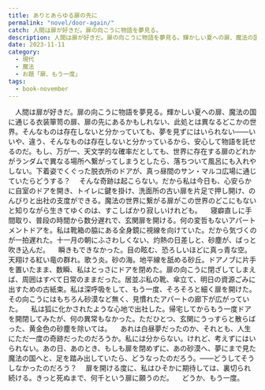 ```yaml
---
title: ありとあらゆる扉の先に
permalink: "novel/door-again/"
catch: 人間は扉が好きだ。扉の向こうに物語を夢見る。
description: 人間は扉が好きだ。扉の向こうに物語を夢見る。輝かしい夏への扉、魔法の国に通じる衣装箪笥の扉、扉の先にあるかもしれない、此処とは異なるどこかの世界。そんなものは存在しないと分かっていても、夢を見ずにはいられない——いいや、違う、そんなものは存在しないと分かっているから、安心して物語を託せるのだ。もし、万が一、天文学的な確率だとしても、世界に存在する扉のどれかがランダムで異なる場所へ繋がってしまうとしたら、落ちついて風呂にも入れやしない。下着姿でくぐった脱衣所のドアが、真っ昼間のサン・マルコ広場に通じていたらどうする？
date: 2023-11-11
category:
  - 現代
  - 魔法
  - お題「扉、もう一度」
tags:
  - book-november
---
```


　人間は扉が好きだ。扉の向こうに物語を夢見る。輝かしい夏への扉、魔法の国に通じる衣装箪笥の扉、扉の先にあるかもしれない、此処とは異なるどこかの世界。そんなものは存在しないと分かっていても、夢を見ずにはいられない——いいや、違う、そんなものは存在しないと分かっているから、安心して物語を託せるのだ。もし、万が一、天文学的な確率だとしても、世界に存在する扉のどれかがランダムで異なる場所へ繋がってしまうとしたら、落ちついて風呂にも入れやしない。下着姿でくぐった脱衣所のドアが、真っ昼間のサン・マルコ広場に通じていたらどうする？
　そんな奇跡は起こらない。だから私は今日も、心安らかに自室のドアを開き、トイレに鍵を掛け、洗面所の古い扉を片足で押し開け、のんびりと出社の支度ができる。魔法の世界に繋がる扉がこの世界のどこにもないと知りながら生きてゆくのは、すこしばかり寂しいけれども。
　寝癖直しに手間取り、普段の時間から数分遅れで、玄関扉を開ける。何の変哲もないアパートメントドアを。私は靴箱の脇にある全身鏡に視線を向けていた。だから気づくのが一拍遅れた。十一月の朝にふさわしくない、灼熱の日差しと、砂塵が、ばっと吹き込んだ。
　瞬きもできなかった。目の眩む、恐ろしいほどに真っ青な空。天翔ける紅い竜の群れ。歌う炎。砂の海。地平線を舐める砂丘。ドアノブに片手を置いたまま、数瞬、私はとっさにドアを閉めた。扉の向こうに閉ざしてしまえば、周囲はすべて日常のままだった。居並ぶ私の靴、傘立て、明日の資源ごみに出すための古紙束。私は深呼吸をして、もう一度、そろそろと細く扉を開けた。その向こうにはもちろん砂漠など無く、見慣れたアパートの廊下が広がっていた。
　私は狐に化かされたような心地で出社した。帰宅してからもう一度ドアを開閉してみたが、何の異常もなかった。ただひとつ、玄関にうっすらと散らばった、黄金色の砂塵を除いては。
　あれは白昼夢だったのか、それとも、人生にただ一度の奇跡だったのだろうか。私には分からない。けれど、考えずにはいられない。あの日、あのとき、もしも扉を閉めずに、あの砂漠へ、夢にまで見た魔法の国へと、足を踏み出していたら、どうなったのだろう。——どうしてそうしなかったのだろう？
　扉を開ける度に、私はひそかに期待しては、裏切られ続ける。きっと死ぬまで、何千という扉に願うのだ。
　どうか、もう一度。